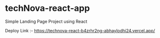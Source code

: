 # techNova-react-app
Simple Landing Page Project using React 

Deploy Link :- https://technova-react-b4zrhr2ng-abhaylodhi24.vercel.app/
